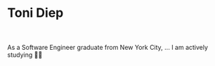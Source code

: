 # Toni Diep
<br><br>
As a Software Engineer graduate from New York City, ...
I am actively studying ✍🏼 

